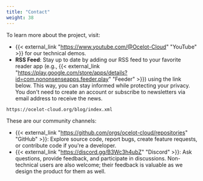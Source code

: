 ```yaml
---
title: "Contact"
weight: 38
---
```


To learn more about the project, visit:

* {{< external_link "https://www.youtube.com/@Ocelot-Cloud" "YouTube" >}} for our technical demos.
* **RSS Feed**: Stay up to date by adding our RSS feed to your favorite reader app (e.g., {{< external_link "https://play.google.com/store/apps/details?id=com.nononsenseapps.feeder.play" "Feeder" >}}) using the link below. This way, you can stay informed while protecting your privacy. You don't need to create an account or subscribe to newsletters via email address to receive the news.

```text
https://ocelot-cloud.org/blog/index.xml
```

These are our community channels:

* {{< external_link "https://github.com/orgs/ocelot-cloud/repositories" "GitHub" >}}: Explore source code, report bugs, create feature requests, or contribute code if you're a developer.
* {{< external_link "https://discord.gg/B3Wc3h4ubZ" "Discord" >}}: Ask questions, provide feedback, and participate in discussions. Non-technical users are also welcome; their feedback is valuable as we design the product for them as well.
